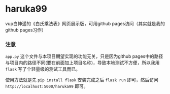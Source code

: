 # haruka99
vup白神遥的《白氏乘法表》网页展示版，可用github pages访问（其实就是我的github pages习作）

### 注意
`app.py` 这个文件与本项目期望实现的功能无关，只是因为github pages中的路径与项目内的路径不同(要在前面加上项目名称)，导致本地测试不方便，所以我用 `flask` 写了个轻量级的测试工具而已。

使用方法就是先 `pip install flask` 安装完成之后 `flask run` 即可，然后访问 `http://localhost:5000/haruka99` 即可。
